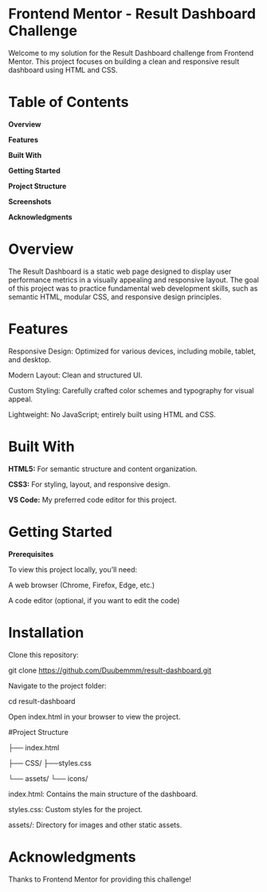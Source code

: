 # Frontend Mentor - Result Dashboard Challenge

Welcome to my solution for the Result Dashboard challenge from Frontend Mentor. This project focuses on building a clean and responsive result dashboard using HTML and CSS.

# Table of Contents

**Overview**

**Features**

**Built With**

**Getting Started**

**Project Structure**

**Screenshots**

**Acknowledgments**

# Overview

The Result Dashboard is a static web page designed to display user performance metrics in a visually appealing and responsive layout. The goal of this project was to practice fundamental web development skills, such as semantic HTML, modular CSS, and responsive design principles.

# Features

Responsive Design: Optimized for various devices, including mobile, tablet, and desktop.

Modern Layout: Clean and structured UI.

Custom Styling: Carefully crafted color schemes and typography for visual appeal.

Lightweight: No JavaScript; entirely built using HTML and CSS.

# Built With

**HTML5:** For semantic structure and content organization.

**CSS3:** For styling, layout, and responsive design.

**VS Code:** My preferred code editor for this project.

# Getting Started

**Prerequisites**

To view this project locally, you’ll need:

A web browser (Chrome, Firefox, Edge, etc.)

A code editor (optional, if you want to edit the code)

# Installation

Clone this repository:

git clone https://github.com/Duubemmm/result-dashboard.git

Navigate to the project folder:

cd result-dashboard

Open index.html in your browser to view the project.

#Project Structure

├── index.html

├── CSS/
   ├──styles.css  

└── assets/
    └── icons/
    
index.html: Contains the main structure of the dashboard.

styles.css: Custom styles for the project.

assets/: Directory for images and other static assets.

# Acknowledgments

Thanks to Frontend Mentor for providing this challenge!
